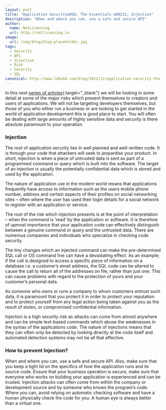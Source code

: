 ```yaml
---
layout: post
title: "Application Security&#58; The Essentials &#8211; Injection"
description: "When and where you can, use a safe and secure API"
author:
  name: NetLicensing
  url: http://netlicensing.io
image:
  url: /img/blog/blog-placeholder.jpg
tags:
  - Security
  - API
  - Injection
  - Risk
  - Security
  - SQL
canonical: http://www.labs64.com/blog/2013/12/application-security-the-essentials-injection/
---
```


In this next [series of articles](https://www.google.com/search?q=site%3Anetlicensing.io%20Application%20Security%20Essentials "Application Security Essentials"){:target="_blank"} we will be looking in some detail at some of the major risks which present themselves to creators and users of applications. We will not be targeting developers themselves, but those of you who either run a business or are looking to get started in the world of application development this is good place to start. You will often be dealing with large amounts of highly sensitive data and security is there absolute paramount to your operation.

### Injection

The root of application security lies in well planned and well-written code. It is through your code that attackers will seek to jeopardise your product. In short, injection is when a piece of untrusted data is sent as part of a programmed command or query which is built into the software. The target of an injection is usually the potentially confidential data which is stored and used by the application.

The nature of application use in the modern world means that applications frequently have access to information such as the users mobile phone number, address and certain aspects of their profiles on social networking sites – often where the user has used their login details for a social network to register with an application or service.

The root of the risk which injection presents is at the point of interpretation – when the command is ‘read’ by the application or software. It is therefore of upmost importance that your application code can effectively distinguish between a genuine command or query and the untrusted data. There are numerous companies and individuals who specialize in checking code security.

The tiny changes which an injected command can make the pre-determined SQL call or OS command line can have a devastating effect. As an example; if the call is designed to access a specific piece of information on a database i.e. a customer’s email address, the SQL code can be altered to cause the call to return all of the addresses on file, rather than just one. This can cause problems with regard to the protection of yours and your customer’s personal data.

As someone who owns or runs a company to whom customers entrust such data, it is paramount that you protect it in order to protect your reputation and to protect yourself from any legal action being taken against you as the result of stolen, or compromised confidential information.

Injection is a high security risk as attacks can come from almost anywhere and can be simple text-based commands which abuse the weaknesses in the syntax of the applications code. The nature of injections means that they can often only be detected by looking directly at the code itself and automated detection systems may not be all that effective.

### How to prevent Injection?

When and where you can, use a safe and secure API. Also, make sure that you keep a tight lid on the specifics of how the application runs and its source code. Ensure that your business operation is secure, make sure that everyone who works on building your application is experienced and can be trusted. Injection attacks can often come from within the company or development source and by someone who knows the program’s code. Where you can, avoid relying on automatic checking software and have a human physically check the code for you. A human eye is always better than a virtual one.
